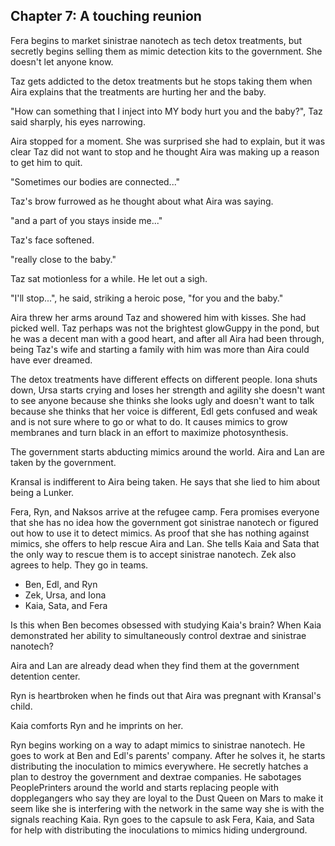 ## Chapter 7: A touching reunion

Fera begins to market sinistrae nanotech as tech detox treatments, but secretly
begins selling them as mimic detection kits to the government.
She doesn't let anyone know.

Taz gets addicted to the detox treatments but he stops taking them when Aira
explains that the treatments are hurting her and the baby.

"How can something that I inject into MY body hurt you and the baby?", Taz said
sharply, his eyes narrowing.

Aira stopped for a moment. She was surprised she had to explain, but it was
clear Taz did not want to stop and he thought Aira was making up a reason to
get him to quit.

"Sometimes our bodies are connected..."

Taz's brow furrowed as he thought about what Aira was saying.

"and a part of you stays inside me..."

Taz's face softened.

"really close to the baby."

Taz sat motionless for a while. He let out a sigh.

"I'll stop...", he said, striking a heroic pose, "for you and the baby."

Aira threw her arms around Taz and showered him with kisses. She had picked
well. Taz perhaps was not the brightest glowGuppy in the pond, but he was a
decent man with a good heart, and after all Aira had been through, being Taz's
wife and starting a family with him was more than Aira could have ever dreamed.

The detox treatments have different effects on different people. Iona shuts
down, Ursa starts crying and loses her strength and agility she
doesn't want to see anyone because she thinks she looks ugly and doesn't want to
talk because she thinks that her voice is different, Edl gets confused and weak
and is not sure where to go or what to do. It causes mimics to grow membranes
and turn black in an effort to maximize photosynthesis.

The government starts abducting mimics around the world.
Aira and Lan are taken by the government.

Kransal is indifferent to Aira being taken. He says that she lied to him about
being a Lunker.

Fera, Ryn, and Naksos arrive at the refugee camp. Fera promises everyone that she
has no idea how the government got sinistrae nanotech or figured out how to use
it to detect mimics. As proof that she has nothing against mimics, she offers
to help rescue Aira and Lan. She tells Kaia and Sata that the only way
to rescue them is to accept sinistrae nanotech. Zek also agrees to help. They
go in teams.

- Ben, Edl, and Ryn
- Zek, Ursa, and Iona
- Kaia, Sata, and Fera

Is this when Ben becomes obsessed with studying Kaia's brain? When Kaia
demonstrated her ability to simultaneously control dextrae and sinistrae
nanotech?

Aira and Lan are already dead when they find them at the government detention
center.

Ryn is heartbroken when he finds out that Aira was pregnant with Kransal's
child.

Kaia comforts Ryn and he imprints on her.

Ryn begins working on a way to adapt mimics to sinistrae nanotech. He goes to
work at Ben and Edl's parents' company. After he solves it, he starts
distributing the inoculation to mimics everywhere. He secretly hatches a plan
to destroy the government and dextrae companies. He sabotages PeoplePrinters
around the world and starts replacing people with dopplegangers who say they
are loyal to the Dust Queen on Mars to make it seem like she is interfering
with the network in the same way she is with the signals reaching Kaia. Ryn
goes to the capsule to ask Fera, Kaia, and Sata for help with distributing the
inoculations to mimics hiding underground.

